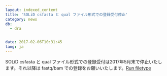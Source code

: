 ```yaml
---
layout: indexed_content
title: 'SOLiD csfasta と qual ファイル形式での登録受付停止'
category: news
db:
  - dra


date: 2017-02-06T10:31:45
lang: ja
---
```


<p>SOLiD csfasta と qual ファイル形式での登録受付は2017年5月末で停止いたします。それ以降は fastq/bam での登録をお願いいたします。<a href="/dra/services/index.html#File_Type">Run filetype</a></p>

